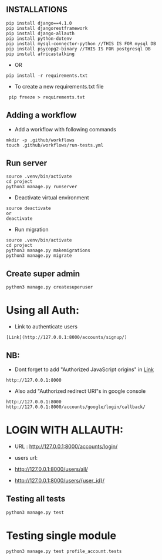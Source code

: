 ## INSTALLATIONS
```
pip install django==4.1.0
pip install djangorestframework
pip install django-allauth
pip install python-dotenv
pip install mysql-connector-python //THIS IS FOR mysql DB
pip install psycopg2-binary //THIS IS FOR postgresql DB
pip install africastalking
```
- OR
```
pip install -r requirements.txt
```
- To create a new requirements.txt file
```
 pip freeze > requirements.txt
```

## Adding a workflow
- Add a workflow with following commands
```
mkdir -p .github/workflows
touch .github/workflows/run-tests.yml
```

## Run server
```
source .venv/bin/activate
cd project
python3 manage.py runserver
```
- Deactivate virtual environment
```
source deactivate
or
deactivate
```

- Run migration
```
source .venv/bin/activate
cd project
python3 manage.py makemigrations
python3 manage.py migrate
```

## Create super admin
```
python3 manage.py createsuperuser
```

# Using all Auth:
- Link to authenticate users
```
[Link](http://127.0.0.1:8000/accounts/signup/)
```

## NB:
- Dont forget to add "Authorized JavaScript origins" in [Link](https://console.cloud.google.com/apis/credentials/) 
```
http://127.0.0.1:8000
```
- Also add "Authorized redirect URI"s in google console
```
http://127.0.0.1:8000
http://127.0.0.1:8000/accounts/google/login/callback/
```

# LOGIN WITH ALLAUTH:
- URL : http://127.0.0.1:8000/accounts/login/



-  users url:
- http://127.0.0.1:8000/users/all/
- http://127.0.0.1:8000/users/{user_id}/

## Testing all tests
```
python3 manage.py test
```

# Testing single module
```
python3 manage.py test profile_account.tests
```


